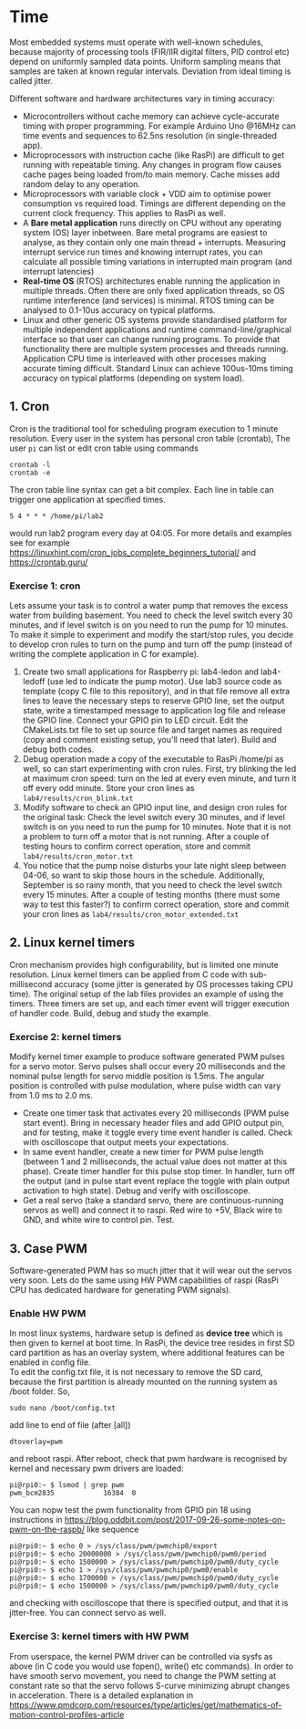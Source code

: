 # Time

Most embedded systems must operate with well-known schedules, because majority of processing tools (FIR/IIR digital filters, PID control etc) depend on uniformly sampled data points. Uniform sampling means that samples are taken at known regular intervals. Deviation from ideal timing is called jitter.

Different software and hardware architectures vary in timing accuracy:  
- Microcontrollers without cache memory can achieve cycle-accurate timing with proper programming. For example Arduino Uno @16MHz can time events and sequences to 62.5ns resolution (in single-threaded app).
- Microprocessors with instruction cache (like RasPi) are difficult to get running with repeatable timing. Any changes in program flow causes cache pages being loaded from/to main memory. Cache misses add random delay to any operation.
- Microprocessors with variable clock + VDD aim to optimise power consumption vs required load. Timings are different depending on the current clock frequency. This applies to RasPi as well.
- A **Bare metal application** runs directly on CPU without any operating system (OS) layer inbetween. Bare metal programs are easiest to analyse, as they contain only one main thread + interrupts. Measuring interrupt service run times and knowing interrupt rates, you can calculate all possible timing variations in interrupted main program (and interrupt latencies)
- **Real-time OS** (RTOS) architectures enable running the application in multiple threads. Often there are only fixed application threads, so OS runtime interference (and services) is minimal. RTOS timing can be analysed to 0.1-10us accuracy on typical platforms.
- Linux and other generic OS systems provide standardised platform for multiple independent applications and runtime command-line/graphical interface so that user can change running programs. To provide that functionality there are multiple system processes and threads running. Application CPU time is interleaved with other processes making accurate timing difficult. Standard Linux can achieve 100us-10ms timing accuracy on typical platforms (depending on system load).

## 1. Cron

Cron is the traditional tool for scheduling program execution to 1 minute resolution. Every user in the system has personal cron table (crontab), The user `pi` can list or edit cron table using commands
```
crontab -l
crontab -e
```
The cron table line syntax can get a bit complex. Each line in table can trigger one application at specified times.
```
5 4 * * * /home/pi/lab2
```
would run lab2 program every day at 04:05. For more details and examples see for example https://linuxhint.com/cron_jobs_complete_beginners_tutorial/ and https://crontab.guru/

### Exercise 1: cron

Lets assume your task is to control a water pump that removes the excess water from building basement. You need to check the level switch every 30 minutes, and if level switch is on you need to run the pump for 10 minutes. To make it simple to experiment and modify the start/stop rules, you decide to develop cron rules to turn on the pump and turn off the pump (instead of writing the complete application in C for example).

1. Create two small applications for Raspberry pi: lab4-ledon and lab4-ledoff (use led to indicate the pump motor). Use lab3 source code as template (copy C file to this repository), and in that file remove all extra lines to leave the necessary steps to reserve GPIO line, set the output state, write a timestamped message to application log file and release the GPIO line. Connect your GPIO pin to LED circuit. Edit the CMakeLists.txt file to set up source file and target names as required (copy and comment existing setup, you'll need that later). Build and debug both codes. 
2. Debug operation made a copy of the executable to RasPi /home/pi as well, so can start experimenting with cron rules. First, try blinking the led at maximum cron speed: turn on the led at every even minute, and turn it off every odd minute. Store your cron lines as `lab4/results/cron_blink.txt`
3. Modify software to check an GPIO input line, and design cron rules for the original task: Check the level switch every 30 minutes, and if level switch is on you need to run the pump for 10 minutes. Note that it is not a problem to turn off a motor that is not running. After a couple of testing hours to confirm correct operation, store and commit `lab4/results/cron_motor.txt` 
4. You notice that the pump noise disturbs your late night sleep between 04-06, so want to skip those hours in the schedule. Additionally, September is so rainy month, that you need to check the level switch every 15 minutes. After a couple of testing months (there must some way to test this faster?) to confirm correct operation, store and commit your cron lines as `lab4/results/cron_motor_extended.txt` 

## 2. Linux kernel timers

Cron mechanism provides high configurability, but is limited one minute resolution. Linux kernel timers can be applied from C code with sub-millisecond accuracy (some jitter is generated by OS processes taking CPU time). The original setup of the lab files provides an example of using the timers. Three timers are set up, and each timer event will trigger execution of handler code. Build, debug and study the example.

### Exercise 2: kernel timers

Modify kernel timer example to produce software generated PWM pulses for a servo motor. Servo pulses shall occur every 20 milliseconds and the nominal pulse length for servo middle position is 1.5ms. The angular position is controlled with pulse modulation, where pulse width can vary from 1.0 ms to 2.0 ms.  
- Create one timer task that activates every 20 milliseconds (PWM pulse start event). Bring in necessary header files and add GPIO output pin, and for testing, make it toggle every time event handler is called. Check with oscilloscope that output meets your expectations.
- In same event handler, create a new timer for PWM pulse length (between 1 and 2 milliseconds, the actual value does not matter at this phase). Create timer handler for this pulse stop timer. In handler, turn off the output (and in pulse start event replace the toggle with plain output activation to high state). Debug and verify with oscilloscope.
- Get a real servo (take a standard servo, there are continuous-running servos as well) and connect it to raspi. Red wire to +5V, Black wire to GND, and white wire to control pin. Test.

## 3. Case PWM

Software-generated PWM has so much jitter that it will wear out the servos very soon. Lets do the same using HW PWM capabilities of raspi (RasPi CPU has dedicated hardware for generating PWM signals).

### Enable HW PWM

In most linux systems, hardware setup is defined as **device tree** which is then given to kernel at boot time. In RasPi, the device tree resides in first SD card partition as has an overlay system, where additional features can be enabled in config file.  
To edit the config.txt file, it is not necessary to remove the SD card, because the first partition is already mounted on the running system as /boot folder. So,
```
sudo nano /boot/config.txt
```
add line to end of file (after [all])
```
dtoverlay=pwm
```
and reboot raspi. After reboot, check that pwm hardware is recognised by kernel and necessary pwm drivers are loaded:
```
pi@rpi0:~ $ lsmod | grep pwm
pwm_bcm2835            16384  0
```
You can nopw test the pwm functionality from GPIO pin 18 using instructions in  https://blog.oddbit.com/post/2017-09-26-some-notes-on-pwm-on-the-raspb/ like sequence
```
pi@rpi0:~ $ echo 0 > /sys/class/pwm/pwmchip0/export 
pi@rpi0:~ $ echo 20000000 > /sys/class/pwm/pwmchip0/pwm0/period 
pi@rpi0:~ $ echo 1500000 > /sys/class/pwm/pwmchip0/pwm0/duty_cycle 
pi@rpi0:~ $ echo 1 > /sys/class/pwm/pwmchip0/pwm0/enable 
pi@rpi0:~ $ echo 1700000 > /sys/class/pwm/pwmchip0/pwm0/duty_cycle 
pi@rpi0:~ $ echo 1500000 > /sys/class/pwm/pwmchip0/pwm0/duty_cycle 
```
and checking with oscilloscope that there is specified output, and that it is jitter-free. You can connect servo as well.

### Exercise 3: kernel timers with HW PWM

From userspace, the kernel PWM driver can be controlled via sysfs as above (in C code you would use fopen(), write() etc commands). In order to have smooth servo movement, you need to change the PWM setting at constant rate so that the servo follows S-curve minimizing abrupt changes in acceleration. There is a detailed explanation in https://www.pmdcorp.com/resources/type/articles/get/mathematics-of-motion-control-profiles-article  





